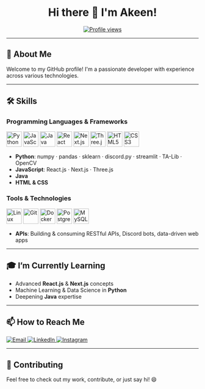 <!-- ======================== -->
<!--         HEADER          -->
<!-- ======================== -->
<h1 align="center">Hi there 👋 I'm Akeen!</h1>

<p align="center">
  <a href="https://github.com/akeenkarkare">
    <img src="https://komarev.com/ghpvc/?username=akeenkarkare&color=brightgreen" alt="Profile views"/>
  </a>
</p>

---

## 🔭 About Me
Welcome to my GitHub profile! I'm a passionate developer with experience across various technologies.

---

## 🛠️ Skills

### Programming Languages & Frameworks
<p align="left">
  <img src="https://cdn.jsdelivr.net/gh/devicons/devicon/icons/python/python-original.svg" alt="Python" width="40" height="40"/>
  <img src="https://cdn.jsdelivr.net/gh/devicons/devicon/icons/javascript/javascript-plain.svg" alt="JavaScript" width="40" height="40"/>
  <img src="https://cdn.jsdelivr.net/gh/devicons/devicon/icons/java/java-original.svg" alt="Java" width="40" height="40"/>
  <img src="https://cdn.jsdelivr.net/gh/devicons/devicon/icons/react/react-original.svg" alt="React" width="40" height="40"/>
  <img src="https://cdn.jsdelivr.net/gh/devicons/devicon/icons/nextjs/nextjs-original.svg" alt="Next.js" width="40" height="40"/>
  <img src="https://cdn.jsdelivr.net/gh/devicons/devicon/icons/threejs/threejs-original.svg" alt="Three.js" width="40" height="40"/>
  <img src="https://cdn.jsdelivr.net/gh/devicons/devicon/icons/html5/html5-original.svg" alt="HTML5" width="40" height="40"/>
  <img src="https://cdn.jsdelivr.net/gh/devicons/devicon/icons/css3/css3-original.svg" alt="CSS3" width="40" height="40"/>
</p>

- **Python**: numpy · pandas · sklearn · discord.py · streamlit · TA-Lib · OpenCV  
- **JavaScript**: React.js · Next.js · Three.js  
- **Java**  
- **HTML & CSS**

### Tools & Technologies
<p align="left">
  <img src="https://cdn.jsdelivr.net/gh/devicons/devicon/icons/linux/linux-original.svg" alt="Linux" width="40" height="40"/>
  <img src="https://cdn.jsdelivr.net/gh/devicons/devicon/icons/git/git-original.svg" alt="Git" width="40" height="40"/>
  <img src="https://cdn.jsdelivr.net/gh/devicons/devicon/icons/docker/docker-original.svg" alt="Docker" width="40" height="40"/>
  <img src="https://cdn.jsdelivr.net/gh/devicons/devicon/icons/postgresql/postgresql-original.svg" alt="PostgreSQL" width="40" height="40"/>
  <img src="https://cdn.jsdelivr.net/gh/devicons/devicon/icons/mysql/mysql-original.svg" alt="MySQL" width="40" height="40"/>
</p>

- **APIs**: Building & consuming RESTful APIs, Discord bots, data-driven web apps

---

## 🎓 I’m Currently Learning
- Advanced **React.js** & **Next.js** concepts  
- Machine Learning & Data Science in **Python**  
- Deepening **Java** expertise  

---

## 📫 How to Reach Me
<p align="left">
  <a href="mailto:akeenkarkare@gmail.com">
    <img src="https://img.shields.io/badge/Email-D14836?logo=gmail&logoColor=white" alt="Email"/>
  </a>
  <a href="https://www.linkedin.com/in/akeen-karkare-5ba430304/">
    <img src="https://img.shields.io/badge/LinkedIn-0A66C2?logo=linkedin&logoColor=white" alt="LinkedIn"/>
  </a>
  <a href="https://www.instagram.com/akeen.exe/">
    <img src="https://img.shields.io/badge/Instagram-E4405F?logo=instagram&logoColor=white" alt="Instagram"/>
  </a>
</p>

---

## 🤝 Contributing
Feel free to check out my work, contribute, or just say hi! 😄
